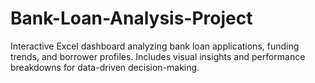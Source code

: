 # Bank-Loan-Analysis-Project
Interactive Excel dashboard analyzing bank loan applications, funding trends, and borrower profiles. Includes visual insights and performance breakdowns for data-driven decision-making.
